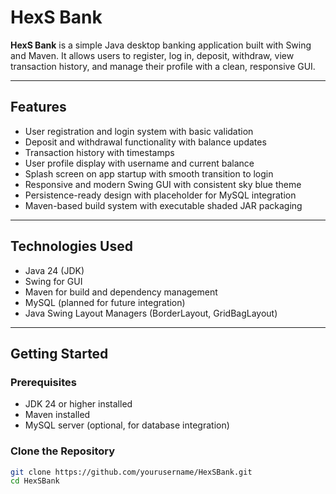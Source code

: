 # HexS Bank

**HexS Bank** is a simple Java desktop banking application built with Swing and Maven. It allows users to register, log in, deposit, withdraw, view transaction history, and manage their profile with a clean, responsive GUI.

---

## Features

- User registration and login system with basic validation
- Deposit and withdrawal functionality with balance updates
- Transaction history with timestamps
- User profile display with username and current balance
- Splash screen on app startup with smooth transition to login
- Responsive and modern Swing GUI with consistent sky blue theme
- Persistence-ready design with placeholder for MySQL integration
- Maven-based build system with executable shaded JAR packaging

---

## Technologies Used

- Java 24 (JDK)
- Swing for GUI
- Maven for build and dependency management
- MySQL (planned for future integration)
- Java Swing Layout Managers (BorderLayout, GridBagLayout)

---

## Getting Started

### Prerequisites

- JDK 24 or higher installed
- Maven installed
- MySQL server (optional, for database integration)

### Clone the Repository

```bash
git clone https://github.com/yourusername/HexSBank.git
cd HexSBank
